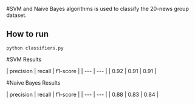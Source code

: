 #SVM and Naive Bayes algorithms is used to classify the 20-news group dataset.

## How to run
`python classifiers.py`

#SVM Results


| precision | recall | f1-score |
| --- | --- |
| 0.92 | 0.91 | 0.91 |


#Naive Bayes Results


| precision | recall | f1-score |
| --- | --- |
| 0.88 | 0.83 | 0.84 |
